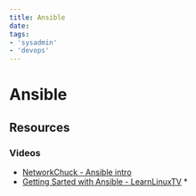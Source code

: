 ```yaml
---
title: Ansible
date: 
tags:
- 'sysadmin'
- 'devops'
---
```


# Ansible

## Resources

### Videos

* [NetworkChuck - Ansible intro](https://www.youtube.com/watch?v=5hycyr-8EKs)
* [Getting Sarted with Ansible - LearnLinuxTV](https://www.youtube.com/playlist?list=PLT98CRl2KxKEUHie1m24-wkyHpEsa4Y70) \*